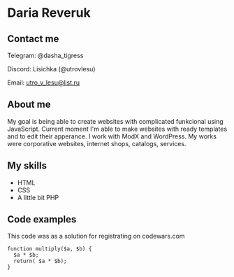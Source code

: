 # Daria Reveruk #

## Contact me ##

Telegram: @dasha_tigress

Discord: Lisichka (@utrovlesu)

Email: [utro_v_lesu@list.ru](mailto:utro_v_lesu@list.ru)

## About me ##

My goal is  being able to create websites with complicated funkcional using JavaScript. Current moment I'm able to make websites with ready templates and to edit their apperance. I work with ModX and WordPress. My works were  corporative websites, internet shops, catalogs, services. 

## My skills ##

* HTML
* CSS
* A little bit PHP

## Code examples ##

This code was as a solution for registrating on codewars.com

```
function multiply($a, $b) {
  $a * $b;
  return( $a * $b);
}
```